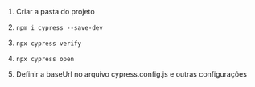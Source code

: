 1. Criar a pasta do projeto

2. `npm i cypress --save-dev`

3. `npx cypress verify`

4. `npx cypress open`

5. Definir a baseUrl no arquivo cypress.config.js e outras configurações
